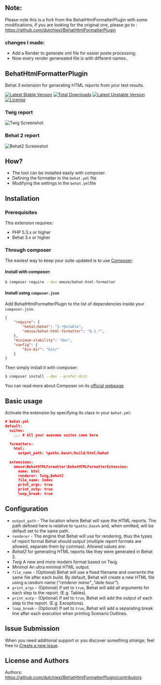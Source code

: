 ## Note:
Please note this is a fork from the BehatHtmlFormatterPlugin with some modifications, if you are looking for the original one, please go to : https://github.com/dutchiexl/BehatHtmlFormatterPlugin

### changes I made:
* Add a Render to generate xml file for easier poste processing;
* Now every render genereated file is with different names..




## BehatHtmlFormatterPlugin

Behat 3 extension for generating HTML reports from your test results.

[![Latest Stable Version](https://poser.pugx.org/emuse/behat-html-formatter/v/stable)](https://packagist.org/packages/emuse/behat-html-formatter) [![Total Downloads](https://poser.pugx.org/emuse/behat-html-formatter/downloads)](https://packagist.org/packages/emuse/behat-html-formatter) [![Latest Unstable Version](https://poser.pugx.org/emuse/behat-html-formatter/v/unstable)](https://packagist.org/packages/emuse/behat-html-formatter) [![License](https://poser.pugx.org/emuse/behat-html-formatter/license)](https://packagist.org/packages/emuse/behat-html-formatter)

### Twig report

![Twig Screenshot](http://i.imgur.com/o0zCqiB.png)

### Behat 2 report

![Behat2 Screenshot](http://i57.tinypic.com/287g942.jpg)


## How?

* The tool can be installed easily with composer.
* Defining the formatter in the `behat.yml` file
* Modifying the settings in the `behat.yml`file

## Installation

### Prerequisites

This extension requires:

* PHP 5.3.x or higher
* Behat 3.x or higher

### Through composer

The easiest way to keep your suite updated is to use [Composer](http://getcomposer.org>):

#### Install with composer:

```bash
$ composer require --dev emuse/behat-html-formatter
```

#### Install using `composer.json`

Add BehatHtmlFormatterPlugin to the list of dependencies inside your `composer.json`.

```json
{
    "require": {
        "behat/behat": "3.*@stable",
        "emuse/behat-html-formatter": "0.1.*",
    },
    "minimum-stability": "dev",
    "config": {
        "bin-dir": "bin/"
    }
}
```

Then simply install it with composer:

```bash
$ composer install --dev --prefer-dist
```

You can read more about Composer on its [official webpage](http://getcomposer.org).

## Basic usage

Activate the extension by specifying its class in your `behat.yml`:

```json
# behat.yml
default:
  suites:
    ... # All your awesome suites come here
  
  formatters: 
    html:
      output_path: %paths.base%/build/html/behat
      
  extensions:
    emuse\BehatHTMLFormatter\BehatHTMLFormatterExtension:
      name: html
      renderer: Twig,Behat2
      file_name: Index
      print_args: true
      print_outp: true
      loop_break: true
```

## Configuration

* `output_path` - The location where Behat will save the HTML reports. The path defined here is relative to `%paths.base%` and, when omitted, will be default set to the same path.
* `renderer` - The engine that Behat will use for rendering, thus the types of report format Behat should output (multiple report formats are allowed, separate them by commas). Allowed values are:
 * *Behat2* for generating HTML reports like they were generated in Behat 2.
 * *Twig* A new and more modern format based on Twig.
 * *Minimal* An ultra minimal HTML output.
* `file_name` - (Optional) Behat will use a fixed filename and overwrite the same file after each build. By default, Behat will create a new HTML file using a random name (*"renderer name"*_*"date hour"*).
* `print_args` - (Optional) If set to `true`, Behat will add all arguments for each step to the report. (E.g. Tables).
* `print_outp` - (Optional) If set to `true`, Behat will add the output of each step to the report. (E.g. Exceptions).
* `loop_break` - (Optional) If set to `true`, Behat will add a separating break line after each execution when printing Scenario Outlines.

## Issue Submission

When you need additional support or you discover something *strange*, feel free to [Create a new issue](https://github.com/dutchiexl/BehatHtmlFormatterPlugin/issues/new).

## License and Authors

Authors: https://github.com/dutchiexl/BehatHtmlFormatterPlugin/contributors


